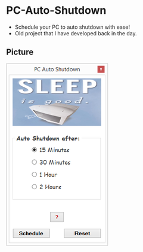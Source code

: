 # PC-Auto-Shutdown

* Schedule your PC to auto shutdown with ease!
* Old project that I have developed back in the day.


## Picture

![Screenshot](autoshut.png)
